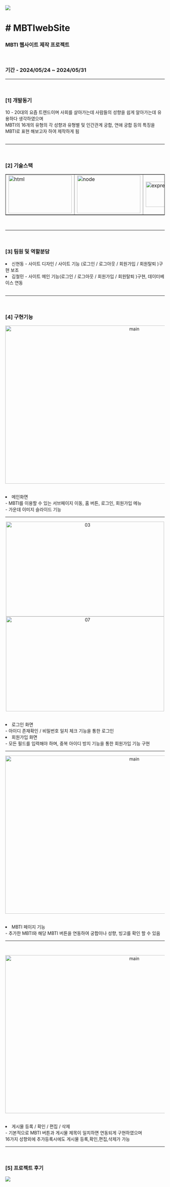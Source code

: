 <img src="https://capsule-render.vercel.app/api?type=waving&color=BDBDC8&height=150&section=header" />
<h1># MBTIwebSite</h1>

<h3>MBTI 웹사이트 제작 프로젝트</h3></br>
<h3>기간 - 2024/05/24 ~ 2024/05/31</h3>

<hr><br>
<h3>[1] 개발동기</h3>
10 - 20대의 요즘 트렌드이며 사회를 살아가는데 사람들의 성향을 쉽게 
알아가는데 유용하다 생각하였으며</br> MBTI의 16개의 유형의 각 성향과 유형별 및
인간관계 궁합, 연애 궁합 등의 특징을</br> MBTI로 표현 해보고자 하여 제작하게 됨
<br><br>
<hr>

<br>
<h3>[2] 기술스택</h3>
<table border="none">
  <tr>
    <td><img width="200" height="120" alt="html" src="https://github.com/deq27/MBTIwebSite/assets/155127920/24fbf583-0902-44aa-98b1-8426021a18ab"></td>
    <td><img width="200" height="120" alt="node" src="https://github.com/deq27/MBTIwebSite/assets/155127920/9add6cf4-2523-428e-87a0-2bc93a2bf166"></td>
    <td><img width="200" height="80" alt="express" src="https://github.com/deq27/MBTIwebSite/assets/155127920/13b63f92-6a38-4c83-8d5e-e5267a7bcde8"></td>
    <td><img width="200" height="80" alt="mongo" src="https://github.com/deq27/MBTIwebSite/assets/155127920/bce0ac5c-5ef2-4c2c-b0e5-d067c1db6ca3"></td>
  </tr>  
</table>
<br>

<hr><br>
<h3>[3] 팀원 및 역할분담</h3>
<li>신현동 - 사이트 디자인 / 사이트 기능 (로그인 / 로그아웃 / 회원가입 / 회원탈퇴 )구현 보조</li>
<li>김철민 - 사이트 메인 기능(로그인 / 로그아웃 / 회원가입 / 회원탈퇴 )구현, 데이터베이스 연동</li>
<br>

<hr><br>
<h3>[4] 구현기능</h3>
<p align="center">
  <img width="800" height="500" align="center" alt="main" src="https://github.com/deq27/MBTIwebSite/assets/155127920/3ac9f855-c11e-4ec3-b74c-fd625f3254f3">
</p>
<br>
<li>메인화면<br> 
- MBTI를 이용할 수 있는 서브페이지 이동, 홈 버튼, 로그인, 회원가입 메뉴<br>
- 가운데 이미지 슬라이드 기능
</li>

<hr>
<p align="center">
  <img width="500" height="300" alt="03" src="https://github.com/deq27/MBTIwebSite/assets/155127920/07bdf47c-66a7-41de-94b3-6781e3a850f4">
  <img width="500" height="300" alt="07" src="https://github.com/deq27/MBTIwebSite/assets/155127920/5667a7e6-826a-47d2-aecf-cf045e9dc0d3">
</p>
<br>
<li>로그인 화면<br> 
- 아이디 존재확인 / 비밀번호 일치 체크 기능을 통한 로그인
</li>
<li>회원가입 화면<br> 
- 모든 필드를 입력해야 하며, 중복 아이디 방지 기능을 통한 회원가입 기능 구현
</li>

<hr>
<p align="center">
  <img width="800" height="500" align="center" alt="main" src="https://github.com/deq27/MBTIwebSite/assets/155127920/2d293e12-f05a-4e4e-84be-cd2d00e9155c">
</p>
<br>
<li>MBTI 페이지 기능<br> 
- 추가한 MBTI와 해당 MBTI 버튼을 연동하여 궁합이나 성향, 빙고를 확인 할 수 있음
</li>

<hr>
<br>
<p align="center">
  <img width="800" height="500" align="center" alt="main" src="https://github.com/deq27/MBTIwebSite/assets/155127920/413ffe76-ff5e-46de-975f-378d557dc764">
</p>
<br>
<li>게시물 등록 / 확인 / 편집 / 삭제<br> 
- 기본적으로 MBTI 버튼과 게시물 제목이 일치하면 연동되게 구현하였으며<br>
  16가지 성향외에 추가등록시에도 게시물 등록,확인,편집,삭제가 가능
</li>


<hr><br>
<h3>[5] 프로젝트 후기</h3>

<img src="https://capsule-render.vercel.app/api?type=waving&color=BDBDC8&height=150&section=footer" />

